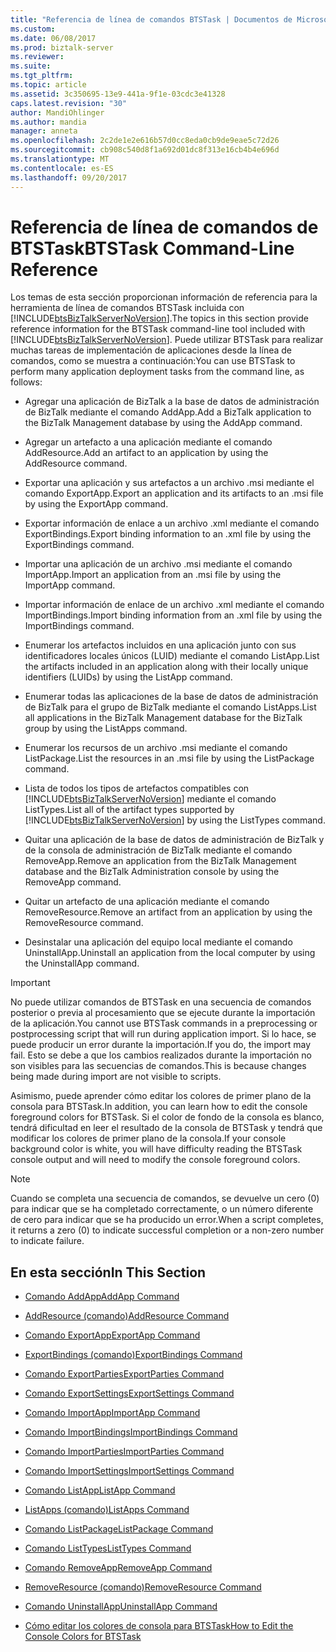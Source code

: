 ```yaml
---
title: "Referencia de línea de comandos BTSTask | Documentos de Microsoft"
ms.custom: 
ms.date: 06/08/2017
ms.prod: biztalk-server
ms.reviewer: 
ms.suite: 
ms.tgt_pltfrm: 
ms.topic: article
ms.assetid: 3c350695-13e9-441a-9f1e-03cdc3e41328
caps.latest.revision: "30"
author: MandiOhlinger
ms.author: mandia
manager: anneta
ms.openlocfilehash: 2c2de1e2e616b57d0cc8eda0cb9de9eae5c72d26
ms.sourcegitcommit: cb908c540d8f1a692d01dc8f313e16cb4b4e696d
ms.translationtype: MT
ms.contentlocale: es-ES
ms.lasthandoff: 09/20/2017
---
```

# <a name="btstask-command-line-reference"></a><span data-ttu-id="ac70a-102">Referencia de línea de comandos de BTSTask</span><span class="sxs-lookup"><span data-stu-id="ac70a-102">BTSTask Command-Line Reference</span></span>
<span data-ttu-id="ac70a-103">Los temas de esta sección proporcionan información de referencia para la herramienta de línea de comandos BTSTask incluida con [!INCLUDE[btsBizTalkServerNoVersion](../includes/btsbiztalkservernoversion-md.md)].</span><span class="sxs-lookup"><span data-stu-id="ac70a-103">The topics in this section provide reference information for the BTSTask command-line tool included with [!INCLUDE[btsBizTalkServerNoVersion](../includes/btsbiztalkservernoversion-md.md)].</span></span> <span data-ttu-id="ac70a-104">Puede utilizar BTSTask para realizar muchas tareas de implementación de aplicaciones desde la línea de comandos, como se muestra a continuación:</span><span class="sxs-lookup"><span data-stu-id="ac70a-104">You can use BTSTask to perform many application deployment tasks from the command line, as follows:</span></span>  
  
-   <span data-ttu-id="ac70a-105">Agregar una aplicación de BizTalk a la base de datos de administración de BizTalk mediante el comando AddApp.</span><span class="sxs-lookup"><span data-stu-id="ac70a-105">Add a BizTalk application to the BizTalk Management database by using the AddApp command.</span></span>  
  
-   <span data-ttu-id="ac70a-106">Agregar un artefacto a una aplicación mediante el comando AddResource.</span><span class="sxs-lookup"><span data-stu-id="ac70a-106">Add an artifact to an application by using the AddResource command.</span></span>  
  
-   <span data-ttu-id="ac70a-107">Exportar una aplicación y sus artefactos a un archivo .msi mediante el comando ExportApp.</span><span class="sxs-lookup"><span data-stu-id="ac70a-107">Export an application and its artifacts to an .msi file by using the ExportApp command.</span></span>  
  
-   <span data-ttu-id="ac70a-108">Exportar información de enlace a un archivo .xml mediante el comando ExportBindings.</span><span class="sxs-lookup"><span data-stu-id="ac70a-108">Export binding information to an .xml file by using the ExportBindings command.</span></span>  
  
-   <span data-ttu-id="ac70a-109">Importar una aplicación de un archivo .msi mediante el comando ImportApp.</span><span class="sxs-lookup"><span data-stu-id="ac70a-109">Import an application from an .msi file by using the ImportApp command.</span></span>  
  
-   <span data-ttu-id="ac70a-110">Importar información de enlace de un archivo .xml mediante el comando ImportBindings.</span><span class="sxs-lookup"><span data-stu-id="ac70a-110">Import binding information from an .xml file by using the ImportBindings command.</span></span>  
  
-   <span data-ttu-id="ac70a-111">Enumerar los artefactos incluidos en una aplicación junto con sus identificadores locales únicos (LUID) mediante el comando ListApp.</span><span class="sxs-lookup"><span data-stu-id="ac70a-111">List the artifacts included in an application along with their locally unique identifiers (LUIDs) by using the ListApp command.</span></span>  
  
-   <span data-ttu-id="ac70a-112">Enumerar todas las aplicaciones de la base de datos de administración de BizTalk para el grupo de BizTalk mediante el comando ListApps.</span><span class="sxs-lookup"><span data-stu-id="ac70a-112">List all applications in the BizTalk Management database for the BizTalk group by using the ListApps command.</span></span>  
  
-   <span data-ttu-id="ac70a-113">Enumerar los recursos de un archivo .msi mediante el comando ListPackage.</span><span class="sxs-lookup"><span data-stu-id="ac70a-113">List the resources in an .msi file by using the ListPackage command.</span></span>  
  
-   <span data-ttu-id="ac70a-114">Lista de todos los tipos de artefactos compatibles con [!INCLUDE[btsBizTalkServerNoVersion](../includes/btsbiztalkservernoversion-md.md)] mediante el comando ListTypes.</span><span class="sxs-lookup"><span data-stu-id="ac70a-114">List all of the artifact types supported by [!INCLUDE[btsBizTalkServerNoVersion](../includes/btsbiztalkservernoversion-md.md)] by using the ListTypes command.</span></span>  
  
-   <span data-ttu-id="ac70a-115">Quitar una aplicación de la base de datos de administración de BizTalk y de la consola de administración de BizTalk mediante el comando RemoveApp.</span><span class="sxs-lookup"><span data-stu-id="ac70a-115">Remove an application from the BizTalk Management database and the BizTalk Administration console by using the RemoveApp command.</span></span>  
  
-   <span data-ttu-id="ac70a-116">Quitar un artefacto de una aplicación mediante el comando RemoveResource.</span><span class="sxs-lookup"><span data-stu-id="ac70a-116">Remove an artifact from an application by using the RemoveResource command.</span></span>  
  
-   <span data-ttu-id="ac70a-117">Desinstalar una aplicación del equipo local mediante el comando UninstallApp.</span><span class="sxs-lookup"><span data-stu-id="ac70a-117">Uninstall an application from the local computer by using the UninstallApp command.</span></span>  
  
> [!IMPORTANT]
>  <span data-ttu-id="ac70a-118">No puede utilizar comandos de BTSTask en una secuencia de comandos posterior o previa al procesamiento que se ejecute durante la importación de la aplicación.</span><span class="sxs-lookup"><span data-stu-id="ac70a-118">You cannot use BTSTask commands in a preprocessing or postprocessing script that will run during application import.</span></span> <span data-ttu-id="ac70a-119">Si lo hace, se puede producir un error durante la importación.</span><span class="sxs-lookup"><span data-stu-id="ac70a-119">If you do, the import may fail.</span></span> <span data-ttu-id="ac70a-120">Esto se debe a que los cambios realizados durante la importación no son visibles para las secuencias de comandos.</span><span class="sxs-lookup"><span data-stu-id="ac70a-120">This is because changes being made during import are not visible to scripts.</span></span>  
  
 <span data-ttu-id="ac70a-121">Asimismo, puede aprender cómo editar los colores de primer plano de la consola para BTSTask.</span><span class="sxs-lookup"><span data-stu-id="ac70a-121">In addition, you can learn how to edit the console foreground colors for BTSTask.</span></span> <span data-ttu-id="ac70a-122">Si el color de fondo de la consola es blanco, tendrá dificultad en leer el resultado de la consola de BTSTask y tendrá que modificar los colores de primer plano de la consola.</span><span class="sxs-lookup"><span data-stu-id="ac70a-122">If your console background color is white, you will have difficulty reading the BTSTask console output and will need to modify the console foreground colors.</span></span>  
  
> [!NOTE]
>  <span data-ttu-id="ac70a-123">Cuando se completa una secuencia de comandos, se devuelve un cero (0) para indicar que se ha completado correctamente, o un número diferente de cero para indicar que se ha producido un error.</span><span class="sxs-lookup"><span data-stu-id="ac70a-123">When a script completes, it returns a zero (0) to indicate successful completion or a non-zero number to indicate failure.</span></span>  
  
## <a name="in-this-section"></a><span data-ttu-id="ac70a-124">En esta sección</span><span class="sxs-lookup"><span data-stu-id="ac70a-124">In This Section</span></span>  
  
-   [<span data-ttu-id="ac70a-125">Comando AddApp</span><span class="sxs-lookup"><span data-stu-id="ac70a-125">AddApp Command</span></span>](../core/addapp-command.md)  
  
-   [<span data-ttu-id="ac70a-126">AddResource (comando)</span><span class="sxs-lookup"><span data-stu-id="ac70a-126">AddResource Command</span></span>](../core/addresource-command.md)  
  
-   [<span data-ttu-id="ac70a-127">Comando ExportApp</span><span class="sxs-lookup"><span data-stu-id="ac70a-127">ExportApp Command</span></span>](../core/exportapp-command.md)  
  
-   [<span data-ttu-id="ac70a-128">ExportBindings (comando)</span><span class="sxs-lookup"><span data-stu-id="ac70a-128">ExportBindings Command</span></span>](../core/exportbindings-command.md)  

- [<span data-ttu-id="ac70a-129">Comando ExportParties</span><span class="sxs-lookup"><span data-stu-id="ac70a-129">ExportParties Command</span></span>](../core/exportparties-command.md)

- [<span data-ttu-id="ac70a-130">Comando ExportSettings</span><span class="sxs-lookup"><span data-stu-id="ac70a-130">ExportSettings Command</span></span>](../core/exportsettings-command.md)
  
-   [<span data-ttu-id="ac70a-131">Comando ImportApp</span><span class="sxs-lookup"><span data-stu-id="ac70a-131">ImportApp Command</span></span>](../core/importapp-command.md)  
  
-   [<span data-ttu-id="ac70a-132">Comando ImportBindings</span><span class="sxs-lookup"><span data-stu-id="ac70a-132">ImportBindings Command</span></span>](../core/importbindings-command.md)  

- [<span data-ttu-id="ac70a-133">Comando ImportParties</span><span class="sxs-lookup"><span data-stu-id="ac70a-133">ImportParties Command</span></span>](../core/importparties-command.md)

- [<span data-ttu-id="ac70a-134">Comando ImportSettings</span><span class="sxs-lookup"><span data-stu-id="ac70a-134">ImportSettings Command</span></span>](../core/importsettings-command.md)
  
-   [<span data-ttu-id="ac70a-135">Comando ListApp</span><span class="sxs-lookup"><span data-stu-id="ac70a-135">ListApp Command</span></span>](../core/listapp-command.md)  
  
-   [<span data-ttu-id="ac70a-136">ListApps (comando)</span><span class="sxs-lookup"><span data-stu-id="ac70a-136">ListApps Command</span></span>](../core/listapps-command.md)  
  
-   [<span data-ttu-id="ac70a-137">Comando ListPackage</span><span class="sxs-lookup"><span data-stu-id="ac70a-137">ListPackage Command</span></span>](../core/listpackage-command.md)  
  
-   [<span data-ttu-id="ac70a-138">Comando ListTypes</span><span class="sxs-lookup"><span data-stu-id="ac70a-138">ListTypes Command</span></span>](../core/listtypes-command.md)  
  
-   [<span data-ttu-id="ac70a-139">Comando RemoveApp</span><span class="sxs-lookup"><span data-stu-id="ac70a-139">RemoveApp Command</span></span>](../core/removeapp-command.md)  
  
-   [<span data-ttu-id="ac70a-140">RemoveResource (comando)</span><span class="sxs-lookup"><span data-stu-id="ac70a-140">RemoveResource Command</span></span>](../core/removeresource-command.md)  
  
-   [<span data-ttu-id="ac70a-141">Comando UninstallApp</span><span class="sxs-lookup"><span data-stu-id="ac70a-141">UninstallApp Command</span></span>](../core/uninstallapp-command.md)  
  
-   [<span data-ttu-id="ac70a-142">Cómo editar los colores de consola para BTSTask</span><span class="sxs-lookup"><span data-stu-id="ac70a-142">How to Edit the Console Colors for BTSTask</span></span>](../core/how-to-edit-the-console-colors-for-btstask.md)